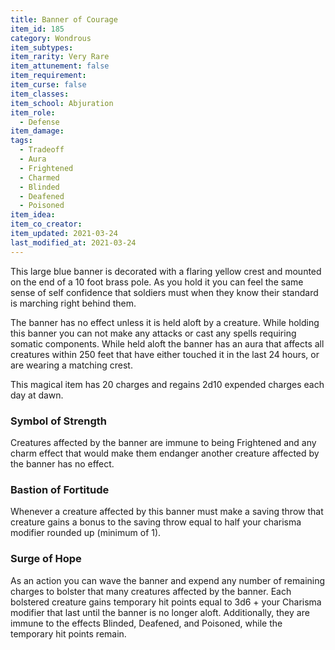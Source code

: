 ```yaml
---
title: Banner of Courage
item_id: 185
category: Wondrous
item_subtypes:
item_rarity: Very Rare
item_attunement: false
item_requirement:
item_curse: false
item_classes:
item_school: Abjuration
item_role:
  - Defense
item_damage:
tags:
  - Tradeoff
  - Aura
  - Frightened
  - Charmed
  - Blinded
  - Deafened
  - Poisoned
item_idea:
item_co_creator:
item_updated: 2021-03-24
last_modified_at: 2021-03-24
---
```


This large blue banner is decorated with a flaring yellow crest and mounted on the end of a 10 foot brass pole. As you hold it you can feel the same sense of self confidence that soldiers must when they know their standard is marching right behind them.
 
The banner has no effect unless it is held aloft by a creature. While holding this banner you can not make any attacks or cast any spells requiring somatic components. While held aloft the banner has an aura that affects all creatures within 250 feet that have either touched it in the last 24 hours, or are wearing a matching crest.

This magical item has 20 charges and regains 2d10 expended charges each day at dawn.

### Symbol of Strength
Creatures affected by the banner are immune to being Frightened and any charm effect that would make them endanger another creature affected by the banner has no effect.

### Bastion of Fortitude
Whenever a creature affected by this banner must make a saving throw that creature gains a bonus to the saving throw equal to half your charisma modifier rounded up (minimum of 1).

### Surge of Hope
As an action you can wave the banner and expend any number of remaining charges to bolster that many creatures affected by the banner. Each bolstered creature gains temporary hit points equal to 3d6 + your Charisma modifier that last until the banner is no longer aloft. Additionally, they are immune to the effects Blinded, Deafened, and Poisoned, while the temporary hit points remain.
